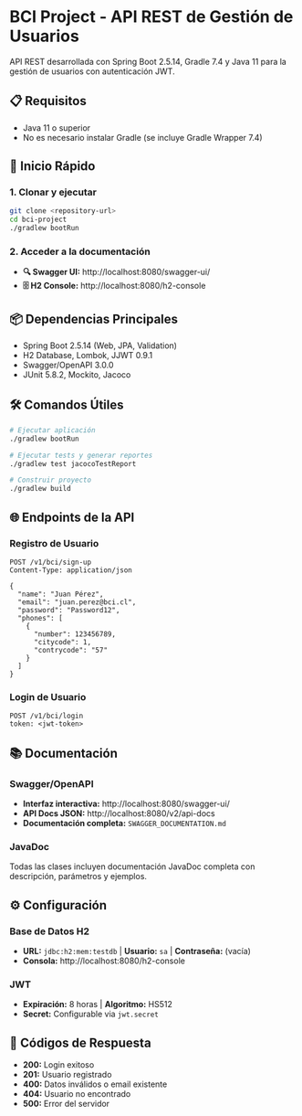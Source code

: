 # BCI Project - API REST de Gestión de Usuarios

API REST desarrollada con Spring Boot 2.5.14, Gradle 7.4 y Java 11 para la gestión de usuarios con autenticación JWT.


## 📋 Requisitos

- Java 11 o superior
- No es necesario instalar Gradle (se incluye Gradle Wrapper 7.4)

## 🚀 Inicio Rápido

### 1. Clonar y ejecutar
```bash
git clone <repository-url>
cd bci-project
./gradlew bootRun
```

### 2. Acceder a la documentación
- **🔍 Swagger UI:** http://localhost:8080/swagger-ui/
- **🗄️ H2 Console:** http://localhost:8080/h2-console

## 📦 Dependencias Principales

- Spring Boot 2.5.14 (Web, JPA, Validation)
- H2 Database, Lombok, JJWT 0.9.1
- Swagger/OpenAPI 3.0.0
- JUnit 5.8.2, Mockito, Jacoco

## 🛠️ Comandos Útiles

```bash
# Ejecutar aplicación
./gradlew bootRun

# Ejecutar tests y generar reportes
./gradlew test jacocoTestReport

# Construir proyecto
./gradlew build
```

## 🌐 Endpoints de la API

### Registro de Usuario
```http
POST /v1/bci/sign-up
Content-Type: application/json

{
  "name": "Juan Pérez",
  "email": "juan.perez@bci.cl",
  "password": "Password12",
  "phones": [
    {
      "number": 123456789,
      "citycode": 1,
      "contrycode": "57"
    }
  ]
}
```

### Login de Usuario
```http
POST /v1/bci/login
token: <jwt-token>
```

## 📚 Documentación

### Swagger/OpenAPI
- **Interfaz interactiva:** http://localhost:8080/swagger-ui/
- **API Docs JSON:** http://localhost:8080/v2/api-docs
- **Documentación completa:** `SWAGGER_DOCUMENTATION.md`

### JavaDoc
Todas las clases incluyen documentación JavaDoc completa con descripción, parámetros y ejemplos.

## ⚙️ Configuración

### Base de Datos H2
- **URL:** `jdbc:h2:mem:testdb` | **Usuario:** `sa` | **Contraseña:** (vacía)
- **Consola:** http://localhost:8080/h2-console

### JWT
- **Expiración:** 8 horas | **Algoritmo:** HS512
- **Secret:** Configurable via `jwt.secret`

## 🚨 Códigos de Respuesta

- **200:** Login exitoso
- **201:** Usuario registrado
- **400:** Datos inválidos o email existente
- **404:** Usuario no encontrado
- **500:** Error del servidor